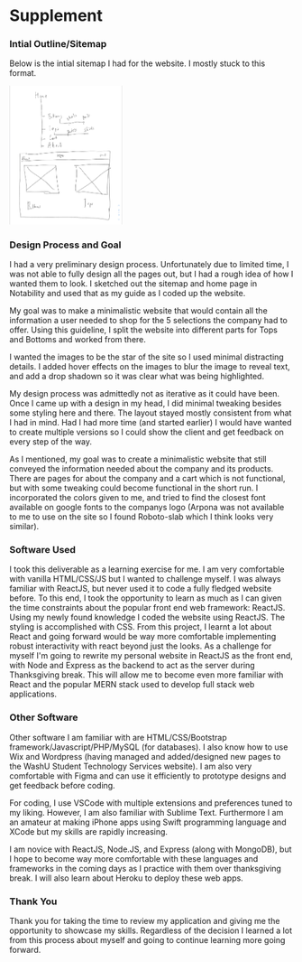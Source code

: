 # Supplement

### Intial Outline/Sitemap

Below is the intial sitemap I had for the website. I mostly stuck to this format.

<img src="outline.jpeg" alt="outline" width="200"/>

### Design Process and Goal

I had a very preliminary design process. Unfortunately due to limited time, I was not able to fully design all the pages out, but I had a rough idea of how I wanted them to look. I sketched out the sitemap and home page in Notability and used that as my guide as I coded up the website.

My goal was to make a minimalistic website that would contain all the information a user needed to shop for the 5 selections the company had to offer. Using this guideline, I split the website into different parts for Tops and Bottoms and worked from there.

I wanted the images to be the star of the site so I used minimal distracting details. I added hover effects on the images to blur the image to reveal text, and add a drop shadown so it was clear what was being highlighted.

My design process was admittedly not as iterative as it could have been. Once I came up with a design in my head, I did minimal tweaking besides some styling here and there. The layout stayed mostly consistent from what I had in mind. Had I had more time (and started earlier) I would have wanted to create multiple versions so I could show the client and get feedback on every step of the way.

As I mentioned, my goal was to create a minimalistic website that still conveyed the information needed about the company and its products. There are pages for about the company and a cart which is not functional, but with some tweaking could become functional in the short run. I incorporated the colors given to me, and tried to find the closest font available on google fonts to the companys logo (Arpona was not available to me to use on the site so I found Roboto-slab which I think looks very similar).

### Software Used

I took this deliverable as a learning exercise for me. I am very comfortable with vanilla HTML/CSS/JS but I wanted to challenge myself. I was always familiar with ReactJS, but never used it to code a fully fledged website before. To this end, I took the opportunity to learn as much as I can given the time constraints about the popular front end web framework: ReactJS. Using my newly found knowledge I coded the website using ReactJS. The styling is accomplished with CSS. From this project, I learnt a lot about React and going forward would be way more comfortable implementing robust interactivity with react beyond just the looks. As a challenge for myself I'm going to rewrite my personal website in ReactJS as the front end, with Node and Express as the backend to act as the server during Thanksgiving break. This will allow me to become even more familiar with React and the popular MERN stack used to develop full stack web applications.

### Other Software

Other software I am familiar with are HTML/CSS/Bootstrap framework/Javascript/PHP/MySQL (for databases). I also know how to use Wix and Wordpress (having managed and added/designed new pages to the WashU Student Technology Services website). I am also very comfortable with Figma and can use it efficiently to prototype designs and get feedback before coding.

For coding, I use VSCode with multiple extensions and preferences tuned to my liking. However, I am also familiar with Sublime Text. Furthermore I am an amateur at making iPhone apps using Swift programming language and XCode but my skills are rapidly increasing.

I am novice with ReactJS, Node.JS, and Express (along with MongoDB), but I hope to become way more comfortable with these languages and frameworks in the coming days as I practice with them over thanksgiving break. I will also learn about Heroku to deploy these web apps.

### Thank You

Thank you for taking the time to review my application and giving me the opportunity to showcase my skills. Regardless of the decision I learned a lot from this process about myself and going to continue learning more going forward.
